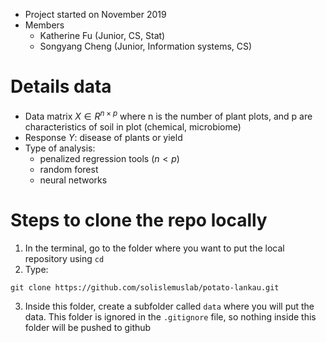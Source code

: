 - Project started on November 2019
- Members
    - Katherine Fu (Junior, CS, Stat)
    - Songyang Cheng (Junior, Information systems, CS)

# Details data
- Data matrix $X \in R^{n \times p}$ where n is the number of plant plots, and p are characteristics of soil in plot (chemical, microbiome)
- Response $Y$: disease of plants or yield
- Type of analysis:
    - penalized regression tools ($n < p$)
    - random forest
    - neural networks

# Steps to clone the repo locally

1. In the terminal, go to the folder where you want to put the local repository using `cd`
2. Type:
```shell
git clone https://github.com/solislemuslab/potato-lankau.git
```
3. Inside this folder, create a subfolder called `data` where you will put the data. This folder is ignored in the `.gitignore` file, so nothing inside this folder will be pushed to github